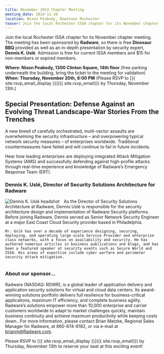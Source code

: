 ```yaml
---
title: November 2014 Chapter Meeting 
meeting_date: 2014-11-20
location: Nixon Peabody, Downtown Rochester
teaser: Join the local Rochester ISSA chapter for its November chapter meeting. The meeting has been sponsored by Radware, so there is free Dinosaur BBQ provided as well as an in-depth presentation by security expert, Dennis K. Uslé.
---
```

Join the local Rochester ISSA chapter for its November chapter meeting. The meeting has been sponsored by **Radware**, so there is free **Dinosaur BBQ** provided as well as an in-depth presentation by security expert, **Dennis K. Uslé**. Admission is free for current ISSA members and $15 for non-members or expired members.

**Where: Nixon Peabody, 1300 Clinton Square, 14th floor** (free parking underneath the building, bring the ticket to the meeting for validation)<br>
**When: Thursday, November 20th, 6:00 PM** (Please RSVP to [{{ site.rsvp_email_display }}]({{ site.rsvp_email}}) by Thursday, November 13th.)

## Special Presentation: Defense Against an Evolving Threat Landscape-War Stories From the Trenches

A new breed of carefully orchestrated, multi-vector assaults are overwhelming the security infrastructure – and overpowering typical network security measures – of enterprises worldwide. Traditional countermeasures have failed and will continue to fail in future incidents.

Hear how leading enterprises are deploying integrated Attack Mitigation Systems (AMS) and successfully defending against high-profile attacks through real-time experience and knowledge of Radware’s Emergency Response Team (ERT).

### Dennis K. Uslé, Director of Security Solutions Architecture for Radware


<div>
<div>
  <div style="float: left; margin-right: 1em;"><img src="../DennisUsle.jpg" alt="Dennis K. Uslé headshot" style="max-width: 250px;"></div>
    As the Director of Security Solutions Architecture at Radware, Dennis Uslé is responsible for the security architecture design and implementation of Radware Security platforms. Before joining Radware, Dennis served as Senior Network Security Engineer at a major East Coast Cloud Security provider based in Philadelphia.

    Mr. Uslé has over a decade of experience designing, securing, deploying, and operating large-scale Service Provider and enterprise class networks, with a focus on availability and security. He has authored numerous articles in business publications and blogs, and has been a featured speaker at security events such as Secure World and ISSA. His areas of expertise include cyber warfare and perimeter security attack mitigation.
</div>
<div style="clear: both;"></div>

### About our sponsor…

Radware (NASDAQ: RDWR), is a global leader of application delivery and application security solutions for virtual and cloud data centers. Its award-winning solutions portfolio delivers full resilience for business-critical applications, maximum IT efficiency, and complete business agility. Radware’s solutions empower more than 10,000 enterprise and carrier customers worldwide to adapt to market challenges quickly, maintain business continuity and achieve maximum productivity while keeping costs down.. For more information, please contact Brian Matzke, Regional Sales Manager for Radware, at 860-874-8182, or via e-mail at [&#098;&#114;&#105;&#097;&#110;&#109;&#064;&#082;&#097;&#100;&#119;&#097;&#114;&#101;&#046;&#099;&#111;&#109;](&#109;&#097;&#105;&#108;&#116;&#111;:&#098;&#114;&#105;&#097;&#110;&#109;&#064;&#082;&#097;&#100;&#119;&#097;&#114;&#101;&#046;&#099;&#111;&#109;).

Please RSVP to [{{ site.rsvp_email_display }}]({{ site.rsvp_email}}) by Thursday, November 13th to reserve your seat at this exciting event!
